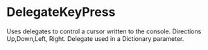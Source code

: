 # DelegateKeyPress
Uses delegates to control a cursor written to the console. Directions Up,Down,Left, Right. Delegate used in a Dictionary parameter.
